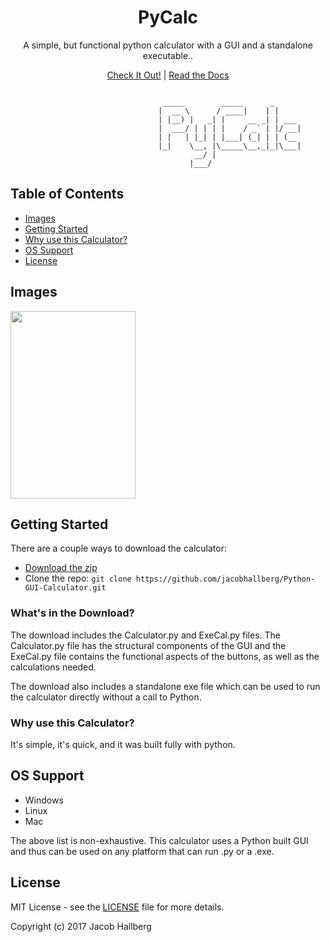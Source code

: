 <h1 align="center">PyCalc</h1>

<p align="center">A simple, but functional python calculator with a GUI and a standalone executable..</p>

<p align="center"><a href="#site">Check It Out!</a> | <a href="#documentation">Read the Docs</a></p>

```

                                  _____        _____      _      
                                 |  __ \      / ____|    | |     
                                 | |__) |   _| |     __ _| | ___ 
                                 |  ___/ | | | |    / _` | |/ __|
                                 | |   | |_| | |___| (_| | | (__ 
                                 |_|    \__, |\_____\__,_|_|\___|
                                         __/ |                   
                                        |___/     
```


## Table of Contents
- [Images](#images)
- [Getting Started](#getting-started)
- [Why use this Calculator?](#why-use-this-calculator)
- [OS Support](#os-support)
- [License](#license)

## Images
<img src="https://imgur.com/dV02kq9.png" width="200" height="300" />

## Getting Started

There are a couple ways to download the calculator:
- [Download the zip](https://github.com/jacobhallberg/Python-GUI-Calculator/archive/master.zip)
- Clone the repo: `git clone https://github.com/jacobhallberg/Python-GUI-Calculator.git` 


### What's in the Download?

The download includes the Calculator.py and ExeCal.py files. The Calculator.py file has the structural components of the GUI and the ExeCal.py file contains the functional aspects of the buttons, as well as the calculations needed.

The download also includes a standalone exe file which can be used to run the calculator directly without a call to Python.


### Why use this Calculator?
It's simple, it's quick, and it was built fully with python.

## OS Support

- Windows
- Linux
- Mac

The above list is non-exhaustive. This calculator uses a Python built GUI and thus can be used on any platform that can run .py or a .exe.


## License
MIT License - see the [LICENSE](https://github.com/jacobhallberg/HuffmanCompression/blob/master/LICENSE) file for more details.

Copyright (c) 2017 Jacob Hallberg

